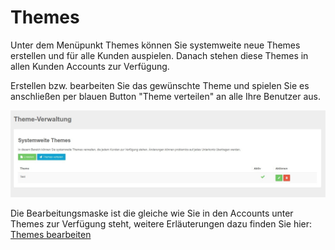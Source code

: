 # Themes

Unter dem Menüpunkt Themes können Sie systemweite neue Themes erstellen und für alle Kunden auspielen. Danach stehen diese Themes in allen Kunden Accounts zur Verfügung.

Erstellen bzw. bearbeiten Sie das gewünschte Theme und spielen Sie es anschließen per blauen Button "Theme verteilen" an alle Ihre Benutzer aus.

 ![screenshot-2020.10.01-14_11_27-1601554287383](../assets/screenshot-2020.10.01-14_11_27-1601554287383.jpg)

Die Bearbeitungsmaske ist die gleiche wie Sie in den Accounts unter Themes zur Verfügung steht, weitere Erläuterungen dazu finden Sie hier: [Themes bearbeiten](../funktionen/themes.md) 